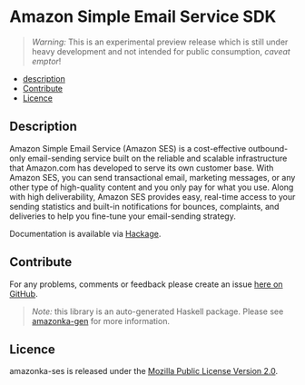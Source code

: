 # Amazon Simple Email Service SDK

> _Warning:_ This is an experimental preview release which is still under heavy development and not intended for public consumption, _caveat emptor_!

* [description](#description)
* [Contribute](#contribute)
* [Licence](#licence)

## Description

Amazon Simple Email Service (Amazon SES) is a cost-effective outbound-only email-sending service built on the reliable and scalable infrastructure that Amazon.com has developed to serve its own customer base. With Amazon SES, you can send transactional email, marketing messages, or any other type of high-quality content and you only pay for what you use. Along with high deliverability, Amazon SES provides easy, real-time access to your sending statistics and built-in notifications for bounces, complaints, and deliveries to help you fine-tune your email-sending strategy.

Documentation is available via [Hackage](http://hackage.haskell.org/package/amazonka-ses).


## Contribute

For any problems, comments or feedback please create an issue [here on GitHub](github.com/brendanhay/amazonka/issues).

> _Note:_ this library is an auto-generated Haskell package. Please see [amazonka-gen](https://github.com/brendanhay/amazonka/tree/gen) for more information.


## Licence

amazonka-ses is released under the [Mozilla Public License Version 2.0](http://www.mozilla.org/MPL/).

